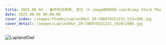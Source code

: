 ```yaml
---
title: 2025.08.04 - 巢中的乌林鸮, 芬兰 (© imageBROKER.com/Alamy Stock Photo)
date: 2025.08.04 00:00:00
cover_index: /images/thumbs/LaplandOwl_ZH-CN6070251232_533x300.jpg
cover_detail: /images/LaplandOwl_ZH-CN6070251232_1920x1080.jpg
---
```


![LaplandOwl](/images/LaplandOwl_ZH-CN6070251232_1920x1080.jpg)
